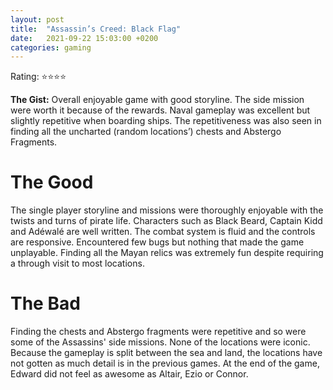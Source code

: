 ```yaml
---
layout: post
title:  "Assassin’s Creed: Black Flag"
date:   2021-09-22 15:03:00 +0200
categories: gaming
---
```


Rating: ⭐⭐⭐⭐

**The Gist:** Overall enjoyable game with good storyline. The side mission were worth it because of the rewards. Naval gameplay was excellent but slightly repetitive when boarding ships. The repetitiveness was also seen in finding all the uncharted (random locations’) chests and Abstergo Fragments.

# The Good
The single player storyline and missions were thoroughly enjoyable with the twists and turns of pirate life. Characters such as Black Beard, Captain Kidd and Adéwalé are well written. The combat system is fluid and the controls are responsive. Encountered few bugs but nothing that made the game unplayable. Finding all the Mayan relics was extremely fun despite requiring a through visit to most locations.

# The Bad
Finding the chests and Abstergo fragments were repetitive and so were some of the Assassins' side missions. None of the locations were iconic. Because the gameplay is split between the sea and land, the locations have not gotten as much detail is in the previous games. At the end of the game, Edward did not feel as awesome as Altair, Ezio or Connor.